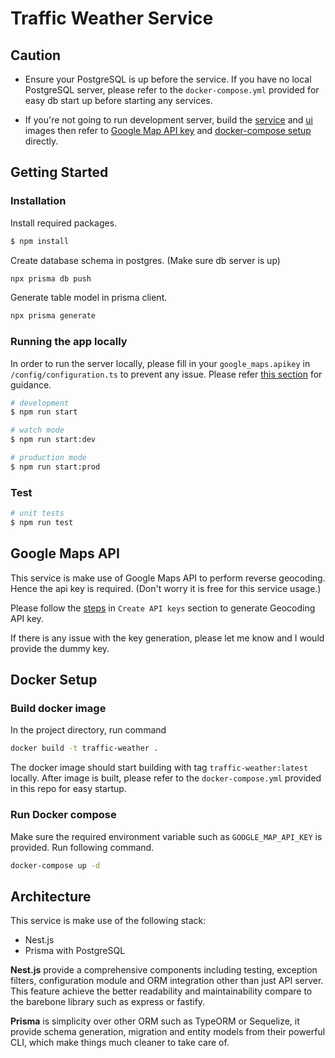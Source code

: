 # Traffic Weather Service

## Caution

- Ensure your PostgreSQL is up before the service. 
If you have no local PostgreSQL server, please refer to the `docker-compose.yml` provided for easy db start up before starting any services.

- If you're not going to run development server, build the [service](https://github.com/venushong667/traffic-weather-service#build-docker-image) and [ui](https://github.com/venushong667/traffic-weather-ui#build-docker-image) images then refer to [Google Map API key](https://github.com/venushong667/traffic-weather-service#google-maps-api) and [docker-compose setup](https://github.com/venushong667/traffic-weather-service#docker-setup) directly.

## Getting Started

### Installation

Install required packages.
```bash
$ npm install
```

Create database schema in postgres. (Make sure db server is up)
```bash
npx prisma db push
```

Generate table model in prisma client.
```bash
npx prisma generate
```

### Running the app locally

In order to run the server locally, please fill in your `google_maps.apikey` in `/config/configuration.ts` to prevent any issue. Please refer [this section](https://github.com/venushong667/traffic-weather-service#google-maps-api) for guidance.

```bash
# development
$ npm run start

# watch mode
$ npm run start:dev

# production mode
$ npm run start:prod
```

### Test

```bash
# unit tests
$ npm run test
```

## Google Maps API

This service is make use of Google Maps API to perform reverse geocoding. Hence the api key is required. (Don't worry it is free for this service usage.)

Please follow the [steps](https://developers.google.com/maps/documentation/javascript/get-api-key) in `Create API keys` section to generate Geocoding API key.

If there is any issue with the key generation, please let me know and I would provide the dummy key.

## Docker Setup

### Build docker image

In the project directory, run command

```bash
docker build -t traffic-weather .
```

The docker image should start building with tag `traffic-weather:latest` locally.
After image is built, please refer to the `docker-compose.yml` provided in this repo for easy startup.

### Run Docker compose

Make sure the required environment variable such as `GOOGLE_MAP_API_KEY` is provided. Run following command.

```bash
docker-compose up -d
```


## Architecture 

This service is make use of the following stack:
- Nest.js
- Prisma with PostgreSQL

**Nest.js** provide a comprehensive components including testing, exception filters, configuration module and ORM integration other than just API server. This feature achieve the better readability and maintainability compare to the barebone library such as express or fastify.

**Prisma** is simplicity over other ORM such as TypeORM or Sequelize, it provide schema generation, migration and entity models from their powerful CLI, which make things much cleaner to take care of.
